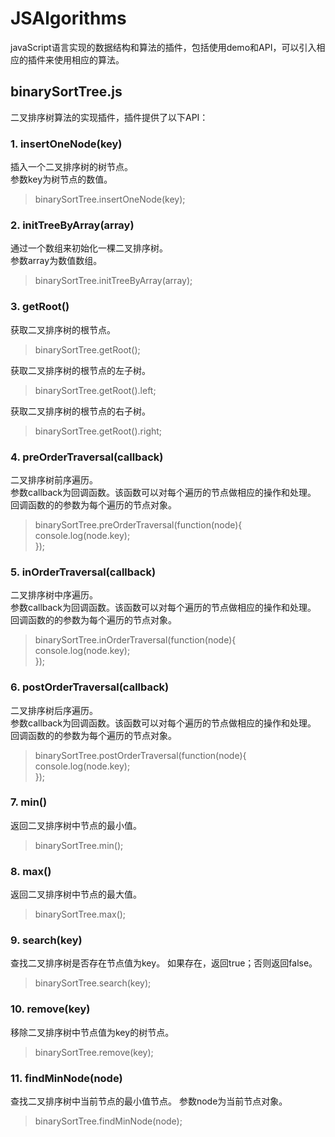 # JSAlgorithms
javaScript语言实现的数据结构和算法的插件，包括使用demo和API，可以引入相应的插件来使用相应的算法。
## binarySortTree.js
二叉排序树算法的实现插件，插件提供了以下API：
### 1. insertOneNode(key)   
插入一个二叉排序树的树节点。  
参数key为树节点的数值。   
>binarySortTree.insertOneNode(key);
### 2. initTreeByArray(array)   
通过一个数组来初始化一棵二叉排序树。  
参数array为数值数组。   
>binarySortTree.initTreeByArray(array);
### 3. getRoot()   
获取二叉排序树的根节点。     
>binarySortTree.getRoot();  

获取二叉排序树的根节点的左子树。
>binarySortTree.getRoot().left; 

获取二叉排序树的根节点的右子树。 
>binarySortTree.getRoot().right; 
### 4. preOrderTraversal(callback)   
二叉排序树前序遍历。  
参数callback为回调函数。该函数可以对每个遍历的节点做相应的操作和处理。
回调函数的的参数为每个遍历的节点对象。
> binarySortTree.preOrderTraversal(function(node){
>        console.log(node.key); \
>  });
### 5. inOrderTraversal(callback)   
二叉排序树中序遍历。  
参数callback为回调函数。该函数可以对每个遍历的节点做相应的操作和处理。
回调函数的的参数为每个遍历的节点对象。
> binarySortTree.inOrderTraversal(function(node){
>        console.log(node.key); \
>  });
### 6. postOrderTraversal(callback)   
二叉排序树后序遍历。  
参数callback为回调函数。该函数可以对每个遍历的节点做相应的操作和处理。
回调函数的的参数为每个遍历的节点对象。
> binarySortTree.postOrderTraversal(function(node){
>        console.log(node.key); \
>  });  
### 7. min()   
返回二叉排序树中节点的最小值。   
>binarySortTree.min();
### 8. max()   
返回二叉排序树中节点的最大值。   
>binarySortTree.max();  
### 9. search(key)   
查找二叉排序树是否存在节点值为key。 
如果存在，返回true；否则返回false。
>binarySortTree.search(key);    
### 10. remove(key)   
移除二叉排序树中节点值为key的树节点。 
>binarySortTree.remove(key);    
### 11. findMinNode(node)   
查找二叉排序树中当前节点的最小值节点。 
参数node为当前节点对象。
>binarySortTree.findMinNode(node);





